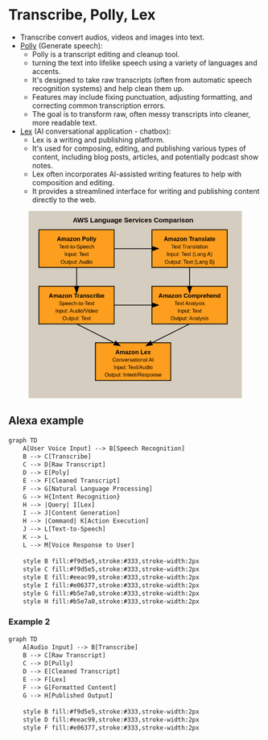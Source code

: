 # Transcribe, Polly, Lex



* Transcribe convert audios, videos and images into text.&#x20;
* [Polly](https://aws.amazon.com/polly/) (Generate speech):
  * Polly is a transcript editing and cleanup tool.
  * turning the text into lifelike speech using a variety of languages and accents.
  * It's designed to take raw transcripts (often from automatic speech recognition systems) and help clean them up.
  * Features may include fixing punctuation, adjusting formatting, and correcting common transcription errors.
  * The goal is to transform raw, often messy transcripts into cleaner, more readable text.
* [Lex](https://aws.amazon.com/pm/lex/) (AI conversational application - chatbox):
  * Lex is a writing and publishing platform.
  * It's used for composing, editing, and publishing various types of content, including blog posts, articles, and potentially podcast show notes.
  * Lex often incorporates AI-assisted writing features to help with composition and editing.
  * It provides a streamlined interface for writing and publishing content directly to the web.



<figure><img src="../../../../.gitbook/assets/image (24).png" alt=""><figcaption></figcaption></figure>



## Alexa example



```mermaid
graph TD
    A[User Voice Input] --> B[Speech Recognition]
    B --> C[Transcribe]
    C --> D[Raw Transcript]
    D --> E[Poly]
    E --> F[Cleaned Transcript]
    F --> G[Natural Language Processing]
    G --> H{Intent Recognition}
    H --> |Query| I[Lex]
    I --> J[Content Generation]
    H --> |Command| K[Action Execution]
    J --> L[Text-to-Speech]
    K --> L
    L --> M[Voice Response to User]

    style B fill:#f9d5e5,stroke:#333,stroke-width:2px
    style C fill:#f9d5e5,stroke:#333,stroke-width:2px
    style E fill:#eeac99,stroke:#333,stroke-width:2px
    style I fill:#e06377,stroke:#333,stroke-width:2px
    style G fill:#b5e7a0,stroke:#333,stroke-width:2px
    style H fill:#b5e7a0,stroke:#333,stroke-width:2px
```

### Example 2



```mermaid
graph TD
    A[Audio Input] --> B[Transcribe]
    B --> C[Raw Transcript]
    C --> D[Pully]
    D --> E[Cleaned Transcript]
    E --> F[Lex]
    F --> G[Formatted Content]
    G --> H[Published Output]

    style B fill:#f9d5e5,stroke:#333,stroke-width:2px
    style D fill:#eeac99,stroke:#333,stroke-width:2px
    style F fill:#e06377,stroke:#333,stroke-width:2px
```

